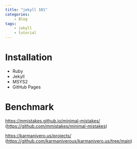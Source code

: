 ```yaml
---
title: "jekyll 101"
categories: 
    - Blog
tags:
    - jekyll
    - tutorial
---
```


# Installation

* Ruby
* Jekyll
* MSYS2
* GitHub Pages



# Benchmark


https://mmistakes.github.io/minimal-mistakes/ (https://github.com/mmistakes/minimal-mistakes)

https://karmanivero.us/projects/ (https://github.com/karmaniverous/karmanivero.us/tree/main)

